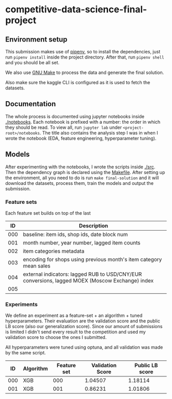 # competitive-data-science-final-project

## Environment setup

This submission makes use of [pipenv](https://pipenv-fork.readthedocs.io/en/latest/), so to install the dependencies, just run `pipenv install` inside the project directory. After that, run `pipenv shell` and you should be all set.

We also use [GNU Make](https://www.gnu.org/software/make/) to process the data and generate the final solution.

Also make sure the kaggle CLI is configured as it is used to fetch the datasets.

## Documentation

The whole process is documented using jupyter notebooks inside [./notebooks](./notebooks). Each notebook is prefixed with a number: the order in which they should be read. To view all, run `jupyter lab` under `<project-root>/notebooks`. The title also contains the analysis step I was in when I wrote the notebook (EDA, feature engineering, hyperparameter tuning).

## Models

After experimenting with the notebooks, I wrote the scripts inside [./src](./src). Then the dependency graph is declared using the [Makefile](./Makefile). After setting up the environment, all you need to do is run `make final-solution` and it will download the datasets, process them, train the models and output the submission.

### Feature sets

Each feature set builds on top of the last

| ID | Description |
| -- | -- |
| 000 | baseline: item ids, shop ids, date block num |
| 001 | month number, year number, lagged item counts |
| 002 | item categories metadata |
| 003 | encoding for shops using previous month's item category mean sales |
| 004 | external indicators: lagged RUB to USD/CNY/EUR conversions, lagged MOEX (Moscow Exchange) index |
| 005 | |

### Experiments

We define an experiment as a feature-set + an algorithm + tuned hyperparameters. Their evaluation are the validation score and the public LB score (also our generalization score). Since our amount of submissions is limited I didn't send every result to the competition and used my validation score to choose the ones I submitted.

All hyperparameters were tuned using optuna, and all validation was made by the same script.

| ID | Algorithm | Feature set | Validation Score | Public LB score |
| -- | -- | -- | -- | -- |
| 000 | XGB | 000 | 1.04507 | 1.18114 |
| 001 | XGB | 001 | 0.86231 | 1.01806 |
